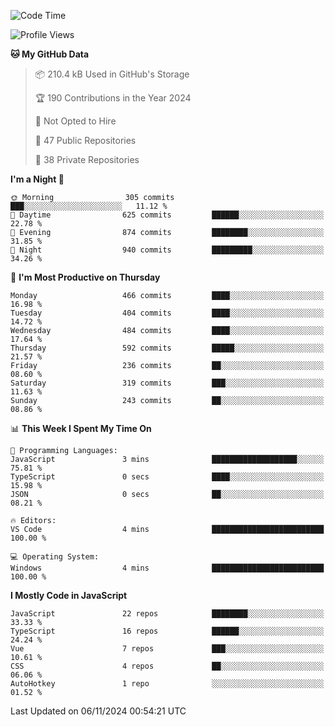 <!--START_SECTION:waka-->
![Code Time](http://img.shields.io/badge/Code%20Time-872%20hrs%2045%20mins-blue)

![Profile Views](http://img.shields.io/badge/Profile%20Views-1-blue)

**🐱 My GitHub Data** 

> 📦 210.4 kB Used in GitHub's Storage 
 > 
> 🏆 190 Contributions in the Year 2024
 > 
> 🚫 Not Opted to Hire
 > 
> 📜 47 Public Repositories 
 > 
> 🔑 38 Private Repositories 
 > 
**I'm a Night 🦉** 

```text
🌞 Morning                305 commits         ███░░░░░░░░░░░░░░░░░░░░░░   11.12 % 
🌆 Daytime                625 commits         ██████░░░░░░░░░░░░░░░░░░░   22.78 % 
🌃 Evening                874 commits         ████████░░░░░░░░░░░░░░░░░   31.85 % 
🌙 Night                  940 commits         █████████░░░░░░░░░░░░░░░░   34.26 % 
```
📅 **I'm Most Productive on Thursday** 

```text
Monday                   466 commits         ████░░░░░░░░░░░░░░░░░░░░░   16.98 % 
Tuesday                  404 commits         ████░░░░░░░░░░░░░░░░░░░░░   14.72 % 
Wednesday                484 commits         ████░░░░░░░░░░░░░░░░░░░░░   17.64 % 
Thursday                 592 commits         █████░░░░░░░░░░░░░░░░░░░░   21.57 % 
Friday                   236 commits         ██░░░░░░░░░░░░░░░░░░░░░░░   08.60 % 
Saturday                 319 commits         ███░░░░░░░░░░░░░░░░░░░░░░   11.63 % 
Sunday                   243 commits         ██░░░░░░░░░░░░░░░░░░░░░░░   08.86 % 
```


📊 **This Week I Spent My Time On** 

```text
💬 Programming Languages: 
JavaScript               3 mins              ███████████████████░░░░░░   75.81 % 
TypeScript               0 secs              ████░░░░░░░░░░░░░░░░░░░░░   15.98 % 
JSON                     0 secs              ██░░░░░░░░░░░░░░░░░░░░░░░   08.21 % 

🔥 Editors: 
VS Code                  4 mins              █████████████████████████   100.00 % 

💻 Operating System: 
Windows                  4 mins              █████████████████████████   100.00 % 
```

**I Mostly Code in JavaScript** 

```text
JavaScript               22 repos            ████████░░░░░░░░░░░░░░░░░   33.33 % 
TypeScript               16 repos            ██████░░░░░░░░░░░░░░░░░░░   24.24 % 
Vue                      7 repos             ███░░░░░░░░░░░░░░░░░░░░░░   10.61 % 
CSS                      4 repos             ██░░░░░░░░░░░░░░░░░░░░░░░   06.06 % 
AutoHotkey               1 repo              ░░░░░░░░░░░░░░░░░░░░░░░░░   01.52 % 
```




 Last Updated on 06/11/2024 00:54:21 UTC
<!--END_SECTION:waka-->
